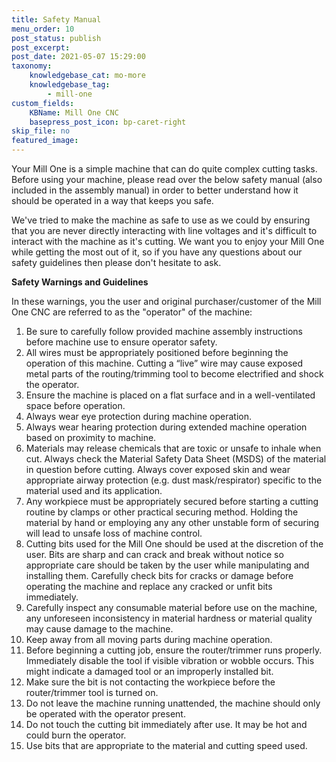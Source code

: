 ```yaml
---
title: Safety Manual
menu_order: 10
post_status: publish
post_excerpt: 
post_date: 2021-05-07 15:29:00
taxonomy:
    knowledgebase_cat: mo-more
    knowledgebase_tag:
        - mill-one
custom_fields:
    KBName: Mill One CNC
    basepress_post_icon: bp-caret-right
skip_file: no
featured_image: 
---
```


Your Mill One is a simple machine that can do quite complex cutting tasks. Before using your machine, please read over the below safety manual (also included in the assembly manual) in order to better understand how it should be operated in a way that keeps you safe.

We've tried to make the machine as safe to use as we could by ensuring that you are never directly interacting with line voltages and it's difficult to interact with the machine as it's cutting. We want you to enjoy your Mill One while getting the most out of it, so if you have any questions about our safety guidelines then please don't hesitate to ask.

<b>Safety Warnings and Guidelines</b>

In these warnings, you the user and original purchaser/customer of the Mill One CNC are referred to as the "operator" of the machine:

<ol>
  <li>Be sure to carefully follow provided machine assembly instructions before machine use to ensure operator safety.</li>
  <li>All wires must be appropriately positioned before beginning the operation of this machine. Cutting a “live” wire may cause exposed metal parts of the routing/trimming tool to become electrified and shock the operator.</li>
  <li>Ensure the machine is placed on a flat surface and in a well-ventilated space before operation.</li>
  <li>Always wear eye protection during machine operation.</li>
  <li>Always wear hearing protection during extended machine operation based on proximity to machine.</li>
  <li>Materials may release chemicals that are toxic or unsafe to inhale when cut. Always check the Material Safety Data Sheet (MSDS) of the material in question before cutting. Always cover exposed skin and wear appropriate airway protection (e.g. dust mask/respirator) specific to the material used and its application.</li>
  <li>Any workpiece must be appropriately secured before starting a cutting routine by clamps or other practical securing method. Holding the material by hand or employing any any other unstable form of securing will lead to unsafe loss of machine control.</li>
  <li>Cutting bits used for the Mill One should be used at the discretion of the user. Bits are sharp and can crack and break without notice so appropriate care should be taken by the user while manipulating and installing them. Carefully check bits for cracks or damage before operating the machine and replace any cracked or unfit bits immediately.</li>
  <li>Carefully inspect any consumable material before use on the machine, any unforeseen inconsistency in material hardness or material quality may cause damage to the machine.</li>
  <li>Keep away from all moving parts during machine operation.</li>
  <li>Before beginning a cutting job, ensure the router/trimmer runs properly. Immediately disable the tool if visible vibration or wobble occurs. This might indicate a damaged tool or an improperly installed bit.</li>
  <li>Make sure the bit is not contacting the workpiece before the router/trimmer tool is turned on.</li>
  <li>Do not leave the machine running unattended, the machine should only be operated with the operator present.</li>
  <li>Do not touch the cutting bit immediately after use. It may be hot and could burn the operator.</li>
  <li>Use bits that are appropriate to the material and cutting speed used.</li>
</ol>
